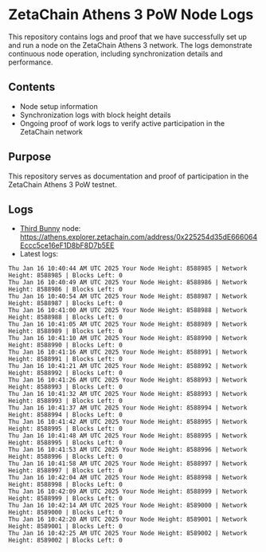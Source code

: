 # ZetaChain Athens 3 PoW Node Logs
This repository contains logs and proof that we have successfully set up and run a node on the ZetaChain Athens 3 network. The logs demonstrate continuous node operation, including synchronization details and performance.

## Contents
- Node setup information
- Synchronization logs with block height details
- Ongoing proof of work logs to verify active participation in the ZetaChain network

## Purpose
This repository serves as documentation and proof of participation in the ZetaChain Athens 3 PoW testnet.

## Logs

- [Third Bunny](https://thirdbunny.xyz/) node: https://athens.explorer.zetachain.com/address/0x225254d35dE666064Eccc5ce16eF1D8bF8D7b5EE
- Latest logs:
```
Thu Jan 16 10:40:44 AM UTC 2025 Your Node Height: 8588985 | Network Height: 8588985 | Blocks Left: 0
Thu Jan 16 10:40:49 AM UTC 2025 Your Node Height: 8588986 | Network Height: 8588986 | Blocks Left: 0
Thu Jan 16 10:40:54 AM UTC 2025 Your Node Height: 8588987 | Network Height: 8588987 | Blocks Left: 0
Thu Jan 16 10:41:00 AM UTC 2025 Your Node Height: 8588988 | Network Height: 8588988 | Blocks Left: 0
Thu Jan 16 10:41:05 AM UTC 2025 Your Node Height: 8588989 | Network Height: 8588989 | Blocks Left: 0
Thu Jan 16 10:41:10 AM UTC 2025 Your Node Height: 8588990 | Network Height: 8588990 | Blocks Left: 0
Thu Jan 16 10:41:16 AM UTC 2025 Your Node Height: 8588991 | Network Height: 8588991 | Blocks Left: 0
Thu Jan 16 10:41:21 AM UTC 2025 Your Node Height: 8588992 | Network Height: 8588992 | Blocks Left: 0
Thu Jan 16 10:41:26 AM UTC 2025 Your Node Height: 8588993 | Network Height: 8588993 | Blocks Left: 0
Thu Jan 16 10:41:32 AM UTC 2025 Your Node Height: 8588993 | Network Height: 8588993 | Blocks Left: 0
Thu Jan 16 10:41:37 AM UTC 2025 Your Node Height: 8588994 | Network Height: 8588994 | Blocks Left: 0
Thu Jan 16 10:41:42 AM UTC 2025 Your Node Height: 8588995 | Network Height: 8588995 | Blocks Left: 0
Thu Jan 16 10:41:48 AM UTC 2025 Your Node Height: 8588995 | Network Height: 8588995 | Blocks Left: 0
Thu Jan 16 10:41:53 AM UTC 2025 Your Node Height: 8588996 | Network Height: 8588996 | Blocks Left: 0
Thu Jan 16 10:41:58 AM UTC 2025 Your Node Height: 8588997 | Network Height: 8588997 | Blocks Left: 0
Thu Jan 16 10:42:04 AM UTC 2025 Your Node Height: 8588998 | Network Height: 8588998 | Blocks Left: 0
Thu Jan 16 10:42:09 AM UTC 2025 Your Node Height: 8588999 | Network Height: 8588999 | Blocks Left: 0
Thu Jan 16 10:42:14 AM UTC 2025 Your Node Height: 8589000 | Network Height: 8589000 | Blocks Left: 0
Thu Jan 16 10:42:20 AM UTC 2025 Your Node Height: 8589001 | Network Height: 8589001 | Blocks Left: 0
Thu Jan 16 10:42:25 AM UTC 2025 Your Node Height: 8589002 | Network Height: 8589002 | Blocks Left: 0
```

